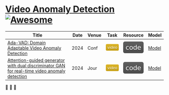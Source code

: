 
# [Video Anomaly Detection](https://github.com/vt-le/Video-Anomaly-Detection) [![Awesome](https://cdn.rawgit.com/sindresorhus/awesome/d7305f38d29fed78fa85652e3a63e154dd8e8829/media/badge.svg)](https://github.com/sindresorhus/awesome)

| Title | Date | Venue | Task | Resource | Model |
| --- | --- | --- | --- | --- | --- |
| [Ada-VAD: Domain Adaptable Video Anomaly Detection](https://epubs.siam.org/doi/10.1137/1.9781611978032.73) | 2024 | Conf | ![](./assets/video.svg) | [![](./assets/code.svg)](https://github.com/donglgcn/ADA-VAD) | [Model](https://github.com/vt-le/) |
| [Attention-guided generator with dual discriminator GAN for real-time video anomaly detection](https://pku-yuangroup.github.io/Open-Sora-Plan/) | 2024 | Jour | ![](./assets/video.svg) | [![](./assets/code.svg)](https://github.com/Rituraj-ksi/A2D-GAN) | [Model](https://github.com/vt-le/VideoAnomalyDection) |

🚀 🚀 🚀
